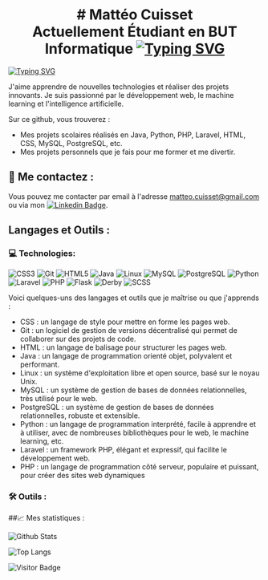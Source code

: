 <h1 align='center'>
  # Mattéo Cuisset<br>Actuellement Étudiant en BUT Informatique
  <a href="https://git.io/typing-svg"><img src="https://readme-typing-svg.demolab.com?font=Fira+Code&weight=500&size=25&pause=1000&center=true&vCenter=true&random=true&width=450&lines=%C3%89tudiant+d%C3%A9veloppeur+fullstack" alt="Typing SVG" /></a>
</h1>

<a href="www.linkedin.com/in/mattéo-cuisset"><img src="https://readme-typing-svg.demolab.com?font=Roboto&weight=500&size=25&pause=5000&color=F70000&background=FFEB00&center=true&vCenter=true&random=true&width=1100&lines=Actuellement+%C3%A0+la+recherche+d'une+alternance+pour+septembre+2024." alt="Typing SVG" /></a>


J'aime apprendre de nouvelles technologies et réaliser des projets innovants. Je suis passionné par le développement web, le machine learning et l'intelligence artificielle.

Sur ce github, vous trouverez :

- Mes projets scolaires réalisés en Java, Python, PHP, Laravel, HTML, CSS, MySQL, PostgreSQL, etc.
- Mes projets personnels que je fais pour me former et me divertir.

## 💬 Me contactez :

Vous pouvez me contacter par email à l'adresse matteo.cuisset@gmail.com ou via mon [![Linkedin Badge](https://img.shields.io/badge/Linkedin-%230077B5.svg?&style=for-the-badge&logo=linkedin&logoColor=white)](www.linkedin.com/in/mattéo-cuisset-33b745295).

## Langages et Outils :

### 💻 Technologies:
![CSS3](https://img.shields.io/badge/-CSS3-black?style=flat-square&logo=css3)
![Git](https://img.shields.io/badge/-Git-black?style=flat-square&logo=git)
![HTML5](https://img.shields.io/badge/-HTML5-black?style=flat-square&logo=html5&logoColor=white)
![Java](https://img.shields.io/badge/-java-black?style=flat-square&logo=java)
![Linux](https://img.shields.io/badge/-Linux-black?style=flat-square&logo=Linux)
![MySQL](https://img.shields.io/badge/-MySQL-black?style=flat-square&logo=mysql)
![PostgreSQL](https://img.shields.io/badge/-PostgreSQL-black?style=flat-square&logo=postgresql)
![Python](https://img.shields.io/badge/-Python-black?style=flat-square&logo=Python)
![Laravel](https://img.shields.io/badge/-Laravel-black?style=flat-square&logo=laravel)
![PHP](https://img.shields.io/badge/-PHP-black?style=flat-square&logo=php)
![Flask](https://img.shields.io/badge/-Flask-black?style=flat-square&logo=flask)
![Derby](https://img.shields.io/badge/-DerbyJS-black?style=flat-square&logo=derby)
![SCSS](https://img.shields.io/badge/-SCSS-black?style=flat-square&logo=sass)

Voici quelques-uns des langages et outils que je maîtrise ou que j'apprends :

- CSS : un langage de style pour mettre en forme les pages web.
- Git : un logiciel de gestion de versions décentralisé qui permet de collaborer sur des projets de code.
- HTML : un langage de balisage pour structurer les pages web.
- Java : un langage de programmation orienté objet, polyvalent et performant.
- Linux : un système d'exploitation libre et open source, basé sur le noyau Unix.
- MySQL : un système de gestion de bases de données relationnelles, très utilisé pour le web.
- PostgreSQL : un système de gestion de bases de données relationnelles, robuste et extensible.
- Python : un langage de programmation interprété, facile à apprendre et à utiliser, avec de nombreuses bibliothèques pour le web, le machine learning, etc.
- Laravel : un framework PHP, élégant et expressif, qui facilite le développement web.
- PHP : un langage de programmation côté serveur, populaire et puissant, pour créer des sites web dynamiques

### 🛠 Outils :

##📈 Mes statistiques :
<div>
  
![Github Stats](https://github-readme-stats.vercel.app/api?username=flyns157&show_icons=true&count_private=true)

![Top Langs](https://github-readme-stats.vercel.app/api/top-langs/?username=flyns157&layout=compact)

![Visitor Badge](https://visitor-badge.laobi.icu/badge?page_id=flyns157)

</div>
